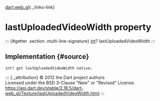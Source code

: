 [dart:web\_gl](../../dart-web_gl/dart-web_gl-library){._links-link}

lastUploadedVideoWidth property
===============================

::: {#getter .section .multi-line-signature}
[int](../../dart-core/int-class)? lastUploadedVideoWidth
:::

Implementation {#source}
--------------

``` {.language-dart data-language="dart"}
int? get lastUploadedVideoWidth native;
```

::: {._attribution}
© 2012 the Dart project authors\
Licensed under the BSD 3-Clause \"New\" or \"Revised\" License.\
<https://api.dart.dev/stable/2.18.5/dart-web_gl/Texture/lastUploadedVideoWidth.html>
:::
